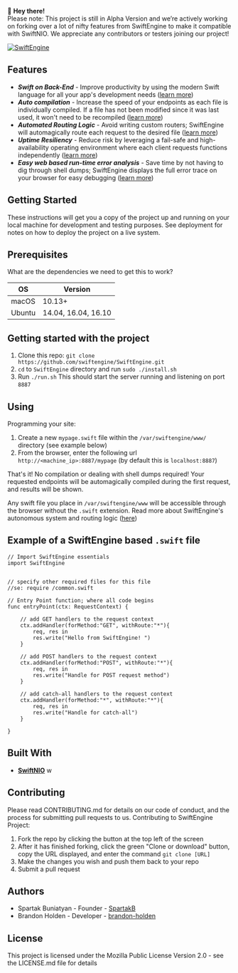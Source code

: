 :raising_hand: __Hey there!__   
Please note: This project is still in Alpha Version and we’re actively working on forking over a lot of nifty features from SwiftEngine to make it compatible with SwiftNIO.   We appreciate any contributors or testers joining our project!

[![SwiftEngine](https://i.imgur.com/h4yrTEN.png)](https://swiftengine.io)

## Features

* ___Swift on Back-End___ - Improve productivity by using the modern Swift language for all your app's development needs ([learn more](/TechnicalOverview.md))
* ___Auto compilation___ - Increase the speed of your endpoints as each file is individually compiled. If a file has not been modified since it was last used, it won't need to be recompiled ([learn more](/TechnicalOverview.md))
* ___Automated Routing Logic___ - Avoid writing custom routers; SwiftEngine will automagically route each request to the desired file ([learn more](/TechnicalOverview.md))
* ___Uptime Resiliency___ - Reduce risk by leveraging a fail-safe and high-availability operating environment where each client requests functions independently ([learn more](/TechnicalOverview.md))
* ___Easy web based run-time error analysis___ - Save time by not having to dig through shell dumps; SwiftEngine displays the full error trace on your browser for easy debugging ([learn more](/TechnicalOverview.md))


## Getting Started
These instructions will get you a copy of the project up and running on your local machine for development and testing purposes. See deployment for notes on how to deploy the project on a live system.

## Prerequisites
What are the dependencies we need to get this to work?  

OS  | Version
------------- | -------------
macOS | 10.13+
Ubuntu  | 14.04, 16.04, 16.10

## Getting started with the project
1. Clone this repo: `git clone https://github.com/swiftengine/SwiftEngine.git`
2. `cd` to `SwiftEngine` directory and run `sudo ./install.sh`
3. Run `./run.sh`
This should start the server running and listening on port `8887`

## Using

Programming your site:
1. Create a new `mypage.swift` file within the `/var/swiftengine/www/` directory (see example below)
2. From the browser, enter the following url `http://<machine_ip>:8887/mypage` (by default this is `localhost:8887`)

That's it!  No compilation or dealing with shell dumps required!  Your requested endpoints will be automagically compiled during the first request, and results will be shown.

Any swift file you place in `/var/swiftengine/www` will be accessible through the browser without the `.swift` extension.
Read more about SwiftEngine's autonomous system and routing logic ([here](/TechnicalOverview.md))

## Example of a SwiftEngine based `.swift` file

```
// Import SwiftEngine essentials
import SwiftEngine


// specify other required files for this file
//se: require /common.swift

// Entry Point function; where all code begins
func entryPoint(ctx: RequestContext) {

	// add GET handlers to the request context
	ctx.addHandler(forMethod:"GET", withRoute:"*"){
		req, res in
		res.write("Hello from SwiftEngine! ")
	}

	// add POST handlers to the request context
	ctx.addHandler(forMethod:"POST", withRoute:"*"){
		req, res in
		res.write("Handle for POST request method")
	}

	// add catch-all handlers to the request context
	ctx.addHandler(forMethod:"*", withRoute:"*"){
		req, res in
		res.write("Handle for catch-all")
	}

}
```

## Built With
* [**SwiftNIO**](https://github.com/apple/swift-nio)
w
## Contributing
Please read CONTRIBUTING.md for details on our code of conduct, and the process for submitting pull requests to us.
Contributing to SwiftEngine Project:

1. Fork the repo by clicking the button at the top left of the screen
2. After it has finished forking, click the green "Clone or download" button, copy the URL displayed, and enter the command `git clone [URL]`
3. Make the changes you wish and push them back to your repo
4. Submit a pull request

## Authors
* Spartak Buniatyan - Founder - [SpartakB](https://github.com/spartakb)
* Brandon Holden - Developer - [brandon-holden](https://github.com/brandon-holden)

## License
This project is licensed under the Mozilla Public License Version 2.0 - see the LICENSE.md file for details
